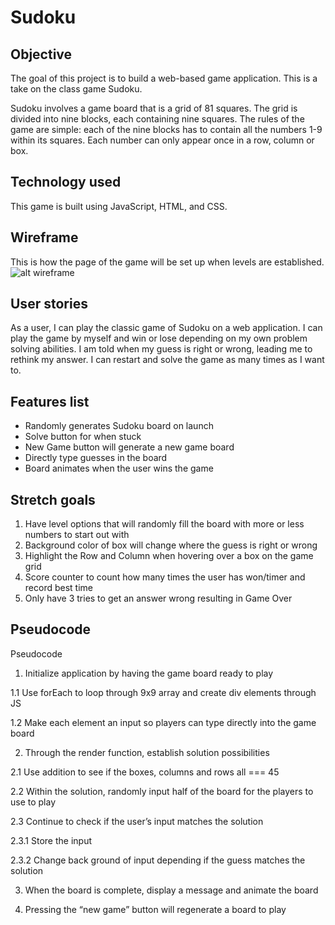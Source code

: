 # Sudoku 

## Objective 
The goal of this project is to build a web-based game application. This is a take on the class game Sudoku.

Sudoku involves a game board that is a grid of 81 squares. The grid is divided into nine blocks, each containing nine squares. The rules of the game are simple: each of the nine blocks has to contain all the numbers 1-9 within its squares. Each number can only appear once in a row, column or box.

## Technology used
This game is built using JavaScript, HTML, and CSS.

## Wireframe
This is how the page of the game will be set up when levels are established. 
![alt wireframe](https://i.imgur.com/O8BnCJ8.png)

## User stories 
As a user, I can play the classic game of Sudoku on a web application. 
I can play the game by myself and win or lose depending on my own problem solving abilities. 
I am told when my guess is right or wrong, leading me to rethink my answer. 
I can restart and solve the game as many times as I want to. 

## Features list 
- Randomly generates Sudoku board on launch
- Solve button for when stuck 
- New Game button will generate a new game board
- Directly type guesses in the board
- Board animates when the user wins the game

## Stretch goals 
1. Have level options that will randomly fill the board with more or less numbers to start out with
2. Background color of box will change where the guess is right or wrong
3. Highlight the Row and Column when hovering over a box on the game grid
4. Score counter to count how many times the user has won/timer and record best time 
5. Only have 3 tries to get an answer wrong resulting in Game Over 

## Pseudocode
Pseudocode 

1. Initialize application by having the game board ready to play 

1.1 Use forEach to loop through 9x9 array and create div elements through JS

1.2 Make each element an input so players can type directly into the game board

2. Through the render function, establish solution possibilities

2.1 Use addition to see if the boxes, columns and rows all === 45

2.2 Within the solution, randomly input half of the board for the players to use to play

2.3 Continue to check if the user’s input matches the solution 

2.3.1 Store the input 

2.3.2 Change back ground of input depending if the guess matches the solution

3. When the board is complete, display a message and animate the board

4. Pressing the “new game” button will regenerate a board to play 
